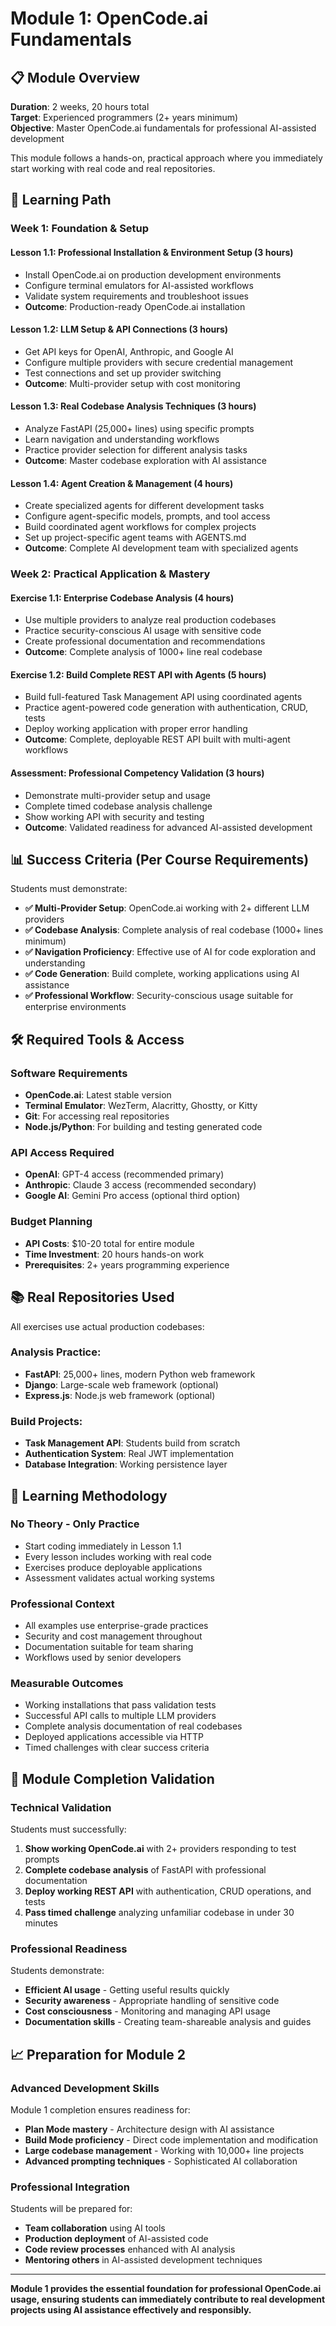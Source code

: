 
# Module 1: OpenCode.ai Fundamentals

## 📋 Module Overview

**Duration**: 2 weeks, 20 hours total  
**Target**: Experienced programmers (2+ years minimum)  
**Objective**: Master OpenCode.ai fundamentals for professional AI-assisted development

This module follows a hands-on, practical approach where you immediately start working with real code and real repositories.

## 🎯 Learning Path

### **Week 1: Foundation & Setup**

#### Lesson 1.1: Professional Installation & Environment Setup (3 hours)
- Install OpenCode.ai on production development environments
- Configure terminal emulators for AI-assisted workflows
- Validate system requirements and troubleshoot issues
- **Outcome**: Production-ready OpenCode.ai installation

#### Lesson 1.2: LLM Setup & API Connections (3 hours)
- Get API keys for OpenAI, Anthropic, and Google AI
- Configure multiple providers with secure credential management
- Test connections and set up provider switching
- **Outcome**: Multi-provider setup with cost monitoring

#### Lesson 1.3: Real Codebase Analysis Techniques (3 hours)
- Analyze FastAPI (25,000+ lines) using specific prompts
- Learn navigation and understanding workflows
- Practice provider selection for different analysis tasks
- **Outcome**: Master codebase exploration with AI assistance

#### Lesson 1.4: Agent Creation & Management (4 hours)
- Create specialized agents for different development tasks
- Configure agent-specific models, prompts, and tool access
- Build coordinated agent workflows for complex projects
- Set up project-specific agent teams with AGENTS.md
- **Outcome**: Complete AI development team with specialized agents

### **Week 2: Practical Application & Mastery**

#### Exercise 1.1: Enterprise Codebase Analysis (4 hours)
- Use multiple providers to analyze real production codebases
- Practice security-conscious AI usage with sensitive code
- Create professional documentation and recommendations
- **Outcome**: Complete analysis of 1000+ line real codebase

#### Exercise 1.2: Build Complete REST API with Agents (5 hours)
- Build full-featured Task Management API using coordinated agents
- Practice agent-powered code generation with authentication, CRUD, tests
- Deploy working application with proper error handling
- **Outcome**: Complete, deployable REST API built with multi-agent workflows

#### Assessment: Professional Competency Validation (3 hours)
- Demonstrate multi-provider setup and usage
- Complete timed codebase analysis challenge
- Show working API with security and testing
- **Outcome**: Validated readiness for advanced AI-assisted development

## 📊 Success Criteria (Per Course Requirements)

Students must demonstrate:

- **✅ Multi-Provider Setup**: OpenCode.ai working with 2+ different LLM providers
- **✅ Codebase Analysis**: Complete analysis of real codebase (1000+ lines minimum)
- **✅ Navigation Proficiency**: Effective use of AI for code exploration and understanding
- **✅ Code Generation**: Build complete, working applications using AI assistance
- **✅ Professional Workflow**: Security-conscious usage suitable for enterprise environments

## 🛠️ Required Tools & Access

### Software Requirements
- **OpenCode.ai**: Latest stable version
- **Terminal Emulator**: WezTerm, Alacritty, Ghostty, or Kitty
- **Git**: For accessing real repositories
- **Node.js/Python**: For building and testing generated code

### API Access Required
- **OpenAI**: GPT-4 access (recommended primary)
- **Anthropic**: Claude 3 access (recommended secondary)
- **Google AI**: Gemini Pro access (optional third option)

### Budget Planning
- **API Costs**: $10-20 total for entire module
- **Time Investment**: 20 hours hands-on work
- **Prerequisites**: 2+ years programming experience

## 📚 Real Repositories Used

All exercises use actual production codebases:

### **Analysis Practice**:
- **FastAPI**: 25,000+ lines, modern Python web framework
- **Django**: Large-scale web framework (optional)
- **Express.js**: Node.js web framework (optional)

### **Build Projects**:
- **Task Management API**: Students build from scratch
- **Authentication System**: Real JWT implementation
- **Database Integration**: Working persistence layer

## 🎯 Learning Methodology

### **No Theory - Only Practice**
- Start coding immediately in Lesson 1.1
- Every lesson includes working with real code
- Exercises produce deployable applications
- Assessment validates actual working systems

### **Professional Context**
- All examples use enterprise-grade practices
- Security and cost management throughout
- Documentation suitable for team sharing
- Workflows used by senior developers

### **Measurable Outcomes**
- Working installations that pass validation tests
- Successful API calls to multiple LLM providers
- Complete analysis documentation of real codebases
- Deployed applications accessible via HTTP
- Timed challenges with clear success criteria

## 🚀 Module Completion Validation

### **Technical Validation**
Students must successfully:
1. **Show working OpenCode.ai** with 2+ providers responding to test prompts
2. **Complete codebase analysis** of FastAPI with professional documentation
3. **Deploy working REST API** with authentication, CRUD operations, and tests
4. **Pass timed challenge** analyzing unfamiliar codebase in under 30 minutes

### **Professional Readiness**
Students demonstrate:
- **Efficient AI usage** - Getting useful results quickly
- **Security awareness** - Appropriate handling of sensitive code
- **Cost consciousness** - Monitoring and managing API usage
- **Documentation skills** - Creating team-shareable analysis and guides

## 📈 Preparation for Module 2

### **Advanced Development Skills**
Module 1 completion ensures readiness for:
- **Plan Mode mastery** - Architecture design with AI assistance
- **Build Mode proficiency** - Direct code implementation and modification
- **Large codebase management** - Working with 10,000+ line projects
- **Advanced prompting techniques** - Sophisticated AI collaboration

### **Professional Integration**
Students will be prepared for:
- **Team collaboration** using AI tools
- **Production deployment** of AI-assisted code
- **Code review processes** enhanced with AI analysis
- **Mentoring others** in AI-assisted development techniques

---

**Module 1 provides the essential foundation for professional OpenCode.ai usage, ensuring students can immediately contribute to real development projects using AI assistance effectively and responsibly.**

